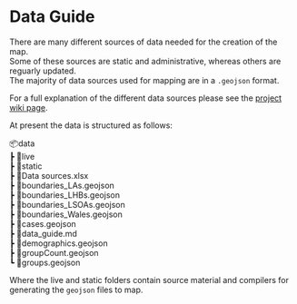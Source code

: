 # Data Guide

There are many different sources of data needed for the creation of the map.  
Some of these sources are static and administrative, whereas others are reguarly updated.  
The majority of data sources used for mapping are in a `.geojson` format.  
  
For a full explanation of the different data sources please see the [project wiki page](https://github.com/DynamicGenetics/Covid-Communities-Map/wiki).  
  
At present the data is structured as follows:
  
📦data  
 ┣ 📂live  
 ┣ 📂static  
 ┣ 📜Data sources.xlsx  
 ┣ 📜boundaries_LAs.geojson  
 ┣ 📜boundaries_LHBs.geojson  
 ┣ 📜boundaries_LSOAs.geojson  
 ┣ 📜boundaries_Wales.geojson  
 ┣ 📜cases.geojson  
 ┣ 📜data_guide.md  
 ┣ 📜demographics.geojson  
 ┣ 📜groupCount.geojson  
 ┗ 📜groups.geojson  
  
Where the live and static folders contain source material and compilers for generating the `geojson` files to map. 